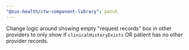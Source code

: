 ```yaml
---
"@zus-health/ctw-component-library": patch
---
```


Change logic around showing empty "request records" box in other providers to only show if `clinicalHistoryExists` OR patient has no other provider records.
